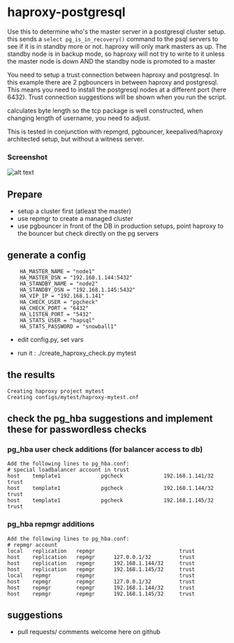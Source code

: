 # haproxy-postgresql

Use this to determine who's the master server in a postgresql cluster setup.  this sends a `select pg_is_in_recovery()` command to the psql servers to see if it is in standby more or not.  haproxy will only mark masters as up.  The standby node is in backup mode, so haproxy will not try to write to it unless the master node is down AND the standby node is promoted to a master

You need to setup a trust connection between haproxy and postgresql.  In this example there are 2 pgbouncers in between haproxy and postgresql.  This means you need to install the postgresql nodes at a different port (here 6432).  Trust connection suggestions will be shown when you run the script.

calculates byte length so the tcp package is well constructed, when changing length of username, you need to adjust.  

This is tested in conjunction with repmgrd, pgbouncer, keepalived/haproxy architected setup, but without a witness server.

### Screenshot
![alt text][haproxy1]


## Prepare

 - setup a cluster first (atleast the master)
 - use repmgr to create a managed cluster
 - use pgbouncer in front of the DB in production setups, point haproxy to the bouncer but check directly on the pg servers

## generate a config

```
    HA_MASTER_NAME = "node1"
    HA_MASTER_DSN = "192.168.1.144:5432"
    HA_STANDBY_NAME = "node2"
    HA_STANDBY_DSN = "192.168.1.145:5432"
    HA_VIP_IP = "192.168.1.141"
    HA_CHECK_USER = "pgcheck"
    HA_CHECK_PORT = "6432"
    HA_LISTEN_PORT = "5432"
    HA_STATS_USER = "hapsql"
    HA_STATS_PASSWORD = "snowball1"
```

 - edit config.py, set vars

 - run it :
    ./create_haproxy_check.py mytest 

## the results

    Creating haproxy project mytest
    Creating configs/mytest/haproxy-mytest.cnf

## check the pg_hba suggestions and implement these for passwordless checks

### pg_hba user check additions (for balancer access to db)

    Add the following lines to pg_hba.conf:
    # special loadbalancer account in trust
    host    template1             pgcheck             192.168.1.141/32        trust
    host    template1             pgcheck             192.168.1.144/32        trust
    host    template1             pgcheck             192.168.1.145/32        trust


### pg_hba repmgr additions

    Add the following lines to pg_hba.conf:
    # repmgr account
    local   replication   repmgr                           trust
    host    replication   repmgr      127.0.0.1/32         trust
    host    replication   repmgr      192.168.1.144/32     trust
    host    replication   repmgr      192.168.1.145/32     trust
    local   repmgr        repmgr                           trust
    host    repmgr        repmgr      127.0.0.1/32         trust
    host    repmgr        repmgr      192.168.1.144/32     trust
    host    repmgr        repmgr      192.168.1.145/32     trust


## suggestions
 - pull requests/ comments welcome here on github

##

[haproxy1]: https://github.com/gplv2/haproxy-postgresql/raw/master/screenshots/hastats.png "Stats example of normal DB situation"

